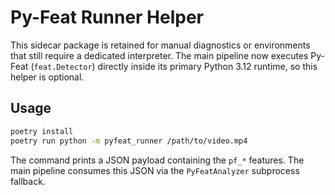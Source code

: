 # Py-Feat Runner Helper

This sidecar package is retained for manual diagnostics or environments that
still require a dedicated interpreter. The main pipeline now executes
Py-Feat (`feat.Detector`) directly inside its primary Python 3.12 runtime, so
this helper is optional.

## Usage

```bash
poetry install
poetry run python -m pyfeat_runner /path/to/video.mp4
```

The command prints a JSON payload containing the `pf_*` features. The main
pipeline consumes this JSON via the `PyFeatAnalyzer` subprocess fallback.
